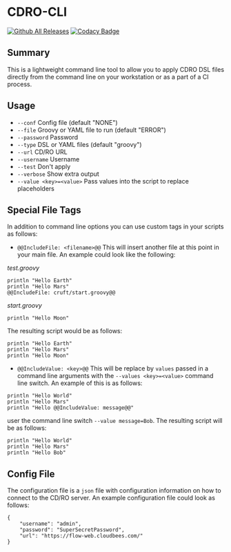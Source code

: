 # CDRO-CLI

[![Github All Releases](https://img.shields.io/github/downloads/zvercodebender/cdro-cli/total.svg)]()
[![Codacy Badge](https://app.codacy.com/project/badge/Grade/69125833c2ab49a8b79c97c31284419a)](https://app.codacy.com/gh/zvercodebender/cdro-cli/dashboard?utm_source=gh&utm_medium=referral&utm_content=&utm_campaign=Badge_grade)

## Summary

This is a lightweight command line tool to allow you to apply CDRO DSL files directly from the command line on your workstation or as a part of a CI process.

## Usage

*  `--conf` 
        Config file (default "NONE")
*  `--file` 
        Groovy or YAML file to run (default "ERROR")
*  `--password` 
        Password
*  `--type` 
        DSL or YAML files (default "groovy")
*  `--url` 
        CD/RO URL
*  `--username` 
        Username
*  `--test`
        Don't apply
*  `--verbose` 
        Show extra output
*  `--value <key>=<value>`
        Pass values into the script to replace placeholders

## Special File Tags

In addition to command line options you can use custom tags in your scripts as follows:

* `@@IncludeFile: <filename>@@` This will insert another file at this point in your main file.  An example could look like the following:

*test.groovy*

```
println "Hello Earth"
println "Hello Mars"
@@IncludeFile: cruft/start.groovy@@
```

*start.groovy*
```
println "Hello Moon"
```

The resulting script would be as follows:

```
println "Hello Earth"
println "Hello Mars"
println "Hello Moon"
```

* `@@IncludeValue: <key>@@` This will be replace by `values` passed in a command line arguments with the `--values <key>=<value>` command line switch.  An example of this is as follows:

```
println "Hello World"
println "Hello Mars"
println "Hello @@IncludeValue: message@@"
```

user the command line switch `--value message=Bob`.  The resulting script will be as follows:

```
println "Hello World"
println "Hello Mars"
println "Hello Bob"
```

## Config File

The configuration file is a `json` file with configuration information on how to connect to the CD/RO server.  An example configuration file could look as follows:

```
{
    "username": "admin",
    "password": "SuperSecretPassword",
    "url": "https://flow-web.cloudbees.com/"
}
```



